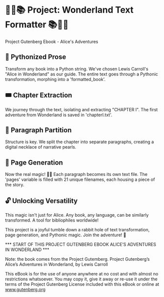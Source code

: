 # 🎩🐇📚 **Project: Wonderland Text Formatter** 📚🐇🎩

Project Gutenberg Ebook - Alice's Adventures

## 🐍 **Pythonized Prose**

Transform any book into a Python string. We've chosen Lewis Carroll's "Alice in Wonderland" as our guide. The entire text goes through a Pythonic transformation, morphing into a 'formatted_book'. 

## 🎟️ **Chapter Extraction**

We journey through the text, isolating and extracting "CHAPTER I". The first adventure from Wonderland is saved in 'chapterI.txt'. 

## 📜 **Paragraph Partition**

Structure is key. We split the chapter into separate paragraphs, creating a digital necklace of narrative pearls.

## 📑 **Page Generation**

Now the real magic! 🎩🔮 Each paragraph becomes its own text file. The 'pages' variable is filled with 21 unique filenames, each housing a piece of the story.

## 🔓 **Unlocking Versatility**

This magic isn't just for Alice. Any book, any language, can be similarly transformed. A tool for bibliophiles worldwide!

This project is a joyful tumble down a rabbit hole of text transformation, page generation, and Pythonic magic. Join the adventure! 🚀

*** START OF THIS PROJECT GUTENBERG EBOOK ALICE’S ADVENTURES IN WONDERLAND ***

Note: the book comes from the Project Gutemberg.
Project Gutenberg’s Alice’s Adventures in Wonderland, by Lewis Carroll

This eBook is for the use of anyone anywhere at no cost and with
almost no restrictions whatsoever.  You may copy it, give it away or
re-use it under the terms of the Project Gutenberg License included
with this eBook or online at www.gutenberg.org